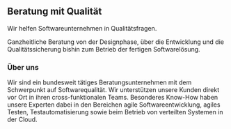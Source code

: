## Beratung mit Qualität

Wir helfen Softwareunternehmen in Qualitätsfragen. 

Ganzheitliche Beratung von der Designphase, über die Entwicklung und die 
Qualitätssicherung bishin zum Betrieb der fertigen Softwarelösung.

### Über uns

Wir sind ein bundesweit tätiges Beratungsunternehmen mit dem Schwerpunkt auf 
Softwarequalität. Wir unterstützen unsere Kunden direkt vor Ort in ihren
cross-funktionalen Teams. Besonderes Know-How haben unsere Experten 
dabei in den Bereichen agile Softwareentwicklung, agiles Testen, 
Test­automatisierung sowie beim Betrieb von verteilten Systemen in der Cloud.
